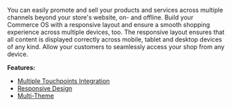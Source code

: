 You can easily promote and sell your products and services across multiple channels beyond your store's website, on- and offline. Build your Commerce OS with a responsive layout and ensure a smooth shopping experience across multiple devices, too. The responsive layout ensures that all content is displayed correctly across mobile, tablet and desktop devices of any kind. Allow your customers to seamlessly access your shop from any device.

**Features:**

* [Multiple Touchpoints Integration](https://documentation.spryker.com/v4/docs/multiple-touchpoint-integration)
* [Responsive Design](https://documentation.spryker.com/v4/docs/responsive-design)
* [Multi-Theme](https://documentation.spryker.com/v3/docs/multi-theme-201907)